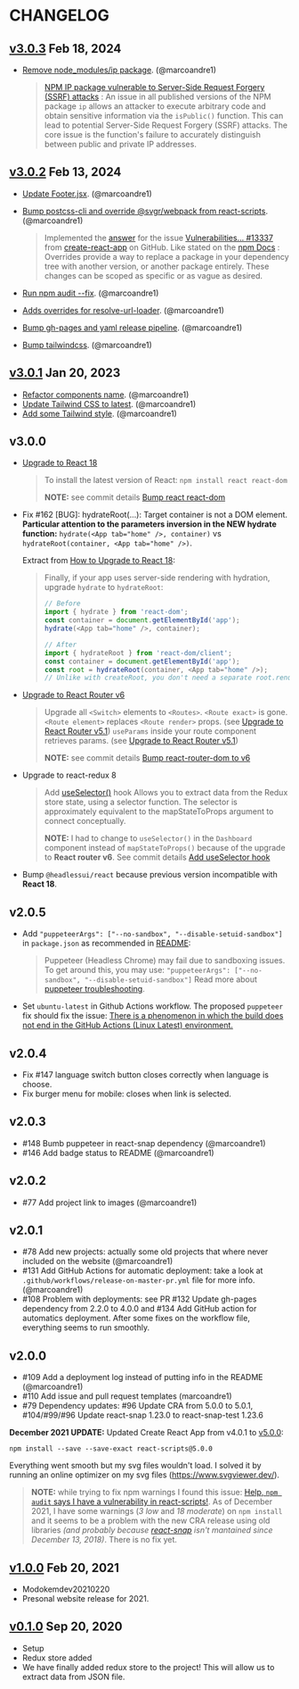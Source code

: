 # CHANGELOG

## [v3.0.3](https://github.com/marcoandre1/marcoandre1.github.io/tree/v3.0.3) Feb 18, 2024

- [Remove node_modules/ip package](https://github.com/marcoandre1/marcoandre1.github.io/commit/d0638b36befe4ca951d6e09dc09e91d1bf92b247). (@marcoandre1)
  
  > [NPM IP package vulnerable to Server-Side Request Forgery (SSRF) attacks](https://github.com/advisories/GHSA-78xj-cgh5-2h22) :
  > An issue in all published versions of the NPM package `ip` allows an attacker to execute arbitrary code and obtain sensitive information via the `isPublic()` function. This can lead to potential Server-Side Request Forgery (SSRF) attacks. The core issue is the function's failure to accurately distinguish between public and private IP addresses.

## [v3.0.2](https://github.com/marcoandre1/marcoandre1.github.io/tree/v3.0.2) Feb 13, 2024

- [Update Footer.jsx](https://github.com/marcoandre1/marcoandre1.github.io/pull/171/commits/8a7be6e9c9ad4ab895fd12bc4961e17d8918b2c2). (@marcoandre1)
- [Bump postcss-cli and override @svgr/webpack from react-scripts](https://github.com/marcoandre1/marcoandre1.github.io/pull/171/commits/d6d9224c4aac34e76ecf716304c8ddd2993ec8be). (@marcoandre1)

  > Implemented the [answer](https://github.com/facebook/create-react-app/issues/13337#issuecomment-1693581134) for the issue [Vulnerabilities... #13337](https://github.com/facebook/create-react-app/issues/13337) from [create-react-app](https://github.com/facebook/create-react-app) on GitHub.
  > Like stated on the [npm Docs](https://docs.npmjs.com/cli/v8/configuring-npm/package-json#overrides) :
  > Overrides provide a way to replace a package in your dependency tree with another version, or another package entirely. These changes can be scoped as specific or as vague as desired.

- [Run npm audit --fix](https://github.com/marcoandre1/marcoandre1.github.io/pull/171/commits/f37a6cf27b4062bfe30bb73203e9f89c7a79631b). (@marcoandre1)
- [Adds overrides for resolve-url-loader](https://github.com/marcoandre1/marcoandre1.github.io/pull/171/commits/dc1186ee9ba990d8931955b3b92f5bfbb2795ffa). (@marcoandre1)
- [Bump gh-pages and yaml release pipeline](https://github.com/marcoandre1/marcoandre1.github.io/pull/171/commits/583a5d13c90e11684e4ba22e0cf0b6bbf94d039c). (@marcoandre1)
- [Bump tailwindcss](https://github.com/marcoandre1/marcoandre1.github.io/pull/171/commits/7a7f7996c667a0e2872329da8c0648633d01640d). (@marcoandre1)

## [v3.0.1](https://github.com/marcoandre1/marcoandre1.github.io/tree/v3.0.1) Jan 20, 2023

- [Refactor components name](https://github.com/marcoandre1/marcoandre1.github.io/pull/166/commits/716d42aebefabf3c4fdf2c1e7e692433fa493355). (@marcoandre1)
- [Update Tailwind CSS to latest](https://github.com/marcoandre1/marcoandre1.github.io/pull/166/commits/ed223de426ef143e7764e0c166be5b1250550405). (@marcoandre1)
- [Add some Tailwind style](https://github.com/marcoandre1/marcoandre1.github.io/pull/166/commits/256db72f1a8502dc5da26717ee2dd64cf671e704). (@marcoandre1)

## v3.0.0

- [Upgrade to React 18](https://reactjs.org/blog/2022/03/08/react-18-upgrade-guide.html)
  
  > To install the latest version of React:
  > `npm install react react-dom`
  >
  > **NOTE:** see commit details [Bump react react-dom](https://github.com/marcoandre1/marcoandre1.github.io/pull/159/commits/280782c7e3082f9a06c4595437ba8dc36452f70c)

- Fix #162 [BUG]: hydrateRoot(...): Target container is not a DOM element. **Particular attention to the parameters inversion in the NEW hydrate function:** `hydrate(<App tab="home" />, container)` vs `hydrateRoot(container, <App tab="home" />)`.

  Extract from [How to Upgrade to React 18](https://reactjs.org/blog/2022/03/08/react-18-upgrade-guide.html):

  > Finally, if your app uses server-side rendering with hydration, upgrade `hydrate` to `hydrateRoot`:
  >
  > ```js
  > // Before
  > import { hydrate } from 'react-dom';
  > const container = document.getElementById('app');
  > hydrate(<App tab="home" />, container);
  >
  > // After
  > import { hydrateRoot } from 'react-dom/client';
  > const container = document.getElementById('app');
  > const root = hydrateRoot(container, <App tab="home" />);
  > // Unlike with createRoot, you don't need a separate root.render() call here.
  > ```

- [Upgrade to React Router v6](https://reactrouter.com/en/main/upgrading/v5#upgrade-to-react-router-v6)
  
  > Upgrade all `<Switch>` elements to `<Routes>`.
  > `<Route exact>` is gone.
  >  `<Route element>` replaces `<Route render>` props. (see [Upgrade to React Router v5.1](https://reactrouter.com/en/main/upgrading/v5#upgrade-to-react-router-v51))
  > `useParams` inside your route component retrieves params. (see [Upgrade to React Router v5.1](https://reactrouter.com/en/main/upgrading/v5#upgrade-to-react-router-v51))
  >
  > **NOTE:** see commit details [Bump react-router-dom to v6](https://github.com/marcoandre1/marcoandre1.github.io/pull/159/commits/4f3492e6825f86e43632894873ab50c95082e88f)

- Upgrade to react-redux 8
  
  > Add [useSelector()](https://react-redux.js.org/api/hooks#useselector) hook
  > Allows you to extract data from the Redux store state, using a selector function.
  > The selector is approximately equivalent to the mapStateToProps argument to connect conceptually.
  >
  > **NOTE:** I had to change to `useSelector()` in the `Dashboard` component instead of `mapStateToProps()` because of the upgrade to **React router v6**. See commit details [Add useSelector hook](https://github.com/marcoandre1/marcoandre1.github.io/pull/159/commits/dc358303620d89afb5ff16f37210c380a07299a9)

- Bump `@headlessui/react` because previous version incompatible with **React 18**.

## v2.0.5

- Add `"puppeteerArgs": ["--no-sandbox", "--disable-setuid-sandbox"]` in `package.json` as recommended in [README](https://github.com/stereobooster/react-snap#containers-and-other-restricted-environments):
  
  > Puppeteer (Headless Chrome) may fail due to sandboxing issues. To get around this, you may use:
  > `"puppeteerArgs": ["--no-sandbox", "--disable-setuid-sandbox"]`
  > Read more about [puppeteer troubleshooting](https://github.com/GoogleChrome/puppeteer/blob/master/docs/troubleshooting.md).

- Set `ubuntu-latest` in Github Actions workflow. The proposed `puppeteer` fix should fix the issue: [There is a phenomenon in which the build does not end in the GitHub Actions (Linux Latest) environment.](https://github.com/stereobooster/react-snap/issues/571)

## v2.0.4

- Fix #147 language switch button closes correctly when language is choose.
- Fix burger menu for mobile: closes when link is selected.

## v2.0.3

- #148 Bumb puppeteer in react-snap dependency (@marcoandre1)
- #146 Add badge status to README (@marcoandre1)

## v2.0.2

- #77 Add project link to images (@marcoandre1)

## v2.0.1

- #78 Add new projects: actually some old projects that where never included on the website (@marcoandre1)
- #131 Add GitHub Actions for automatic deployment: take a look at `.github/workflows/release-on-master-pr.yml` file for more info. (@marcoandre1)
- #108 Problem with deployments: see PR #132 Update gh-pages dependency from 2.2.0 to 4.0.0 and #134 Add GitHub action for automatics deployment. After some fixes on the workflow file, everything seems to run smoothly.

## v2.0.0

- #109 Add a deployment log instead of putting info in the README (@marcoandre1)
- #110 Add issue and pull request templates (marcoandre1)
- #79 Dependency updates: #96 Update CRA from 5.0.0 to 5.0.1, #104/#99/#96 Update react-snap 1.23.0 to react-snap-test 1.23.6

**December 2021 UPDATE:** Updated Create React App from v4.0.1 to [v5.0.0](https://github.com/facebook/create-react-app/releases/tag/v5.0.0):  

```console
npm install --save --save-exact react-scripts@5.0.0
```  

Everything went smooth but my svg files wouldn't load. I solved it by running an online optimizer on my svg files (<https://www.svgviewer.dev/>).  

> **NOTE:** while trying to fix npm warnings I found this issue: [Help, `npm audit` says I have a vulnerability in react-scripts!](https://github.com/facebook/create-react-app/issues/11174). As of December 2021, I have some warnings (_3 low_ and _18 moderate_) on `npm install` and it seems to be a problem with the new CRA release using old libraries _(and probably because [react-snap](https://www.npmjs.com/package/react-snap) isn't mantained since December 13, 2018)_. There is no fix yet.  

## [v1.0.0](https://github.com/marcoandre1/marcoandre1.github.io/tree/v1.0.0) Feb 20, 2021

- Modokemdev20210220
- Presonal website release for 2021.

## [v0.1.0](https://github.com/marcoandre1/marcoandre1.github.io/tree/v0.1.0) Sep 20, 2020

- Setup
- Redux store added
- We have finally added redux store to the project! This will allow us to extract data from JSON file.
